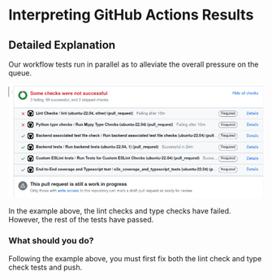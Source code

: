 # Interpreting GitHub Actions Results

## Detailed Explanation

Our workflow tests run in parallel as to alleviate the overall pressure on the queue.

  ![GHCI Status](images/ghciSample.png)

In the example above, the lint checks and type checks have failed. However, the rest of the tests have passed.

### What should you do?

Following the example above, you must first fix both the lint check and type check tests and push.
